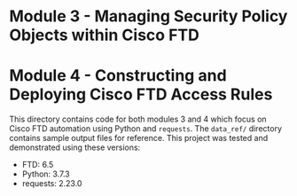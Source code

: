 # Module 3 - Managing Security Policy Objects within Cisco FTD
# Module 4 - Constructing and Deploying Cisco FTD Access Rules
This directory contains code for both modules 3 and 4
which focus on Cisco FTD automation using Python and `requests`.
The `data_ref/` directory contains sample output files for reference.
This project was tested and demonstrated using these versions:
  * FTD: 6.5
  * Python: 3.7.3
  * requests: 2.23.0
